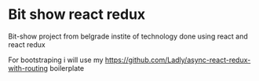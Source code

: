 # Bit show react redux

Bit-show project from belgrade instite of technology done using react and react redux

For bootstraping i will use my https://github.com/Ladly/async-react-redux-with-routing boilerplate 



